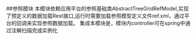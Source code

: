 ##参照模块
本模块依赖应用平台的参照基础类AbstractTreeGridRefModel,实现了预定义的数据加载Rest接口,运行时需要加载参照模型定义文件ref.xml，通过平台的回调来实现参照数据加载。
集成本模块是，模块内controller可在spring中通过注解扫描完成实例化

